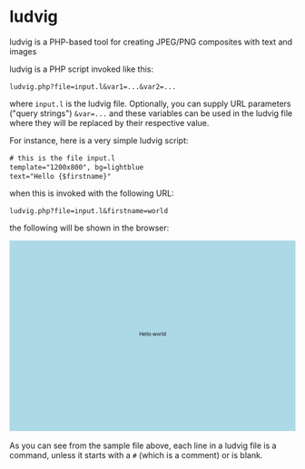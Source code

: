 # ludvig
ludvig is a PHP-based tool for creating JPEG/PNG composites with text and images

ludvig is a PHP script invoked like this:
```
ludvig.php?file=input.l&var1=...&var2=...
```
where `input.l` is the ludvig file.  Optionally, you can supply URL parameters ("query strings") `&var=...` and these variables can be used in the ludvig file where they will be replaced by their respective value.

For instance, here is a very simple ludvig script:
```
# this is the file input.l
template="1200x800", bg=lightblue
text="Hello {$firstname}"
```
when this is invoked with the following URL:
```
ludvig.php?file=input.l&firstname=world
```
the following will be shown in the browser:

![output from input.l](https://github.com/kjepo/ludvig/blob/main/input-output.jpg)

As you can see from the sample file above, each line in a ludvig file is a command, unless it starts with a `#` (which is a comment) or is blank.
